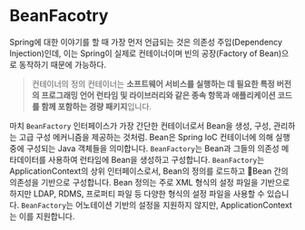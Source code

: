 # BeanFacotry

Spring에 대한 이야기를 할 때 가장 먼저 언급되는 것은 의존성 주입(Dependency Injection)인데, 이는 Spring이 실제로 컨테이너이며 빈의 공장(Factory of Bean)으로 동작하기 때문에 가능하다.

> 컨테이너의 정의 컨테이너는 **소프트웨어 서비스를 실행하는 데 필요한 특정 버전의 프로그래밍 언어 런타임 및 라이브러리와 같은 종속 항목과 애플리케이션 코드를 함께 포함하는 경량 패키지**입니다.

 마치 `BeanFactory` 인터페이스가 가장 간단한 컨테이너로서 Bean을 생성, 구성, 관리하는 고급 구성 메커니즘을 제공하는 것처럼. Bean은 Spring IoC 컨테이너에 의해 실행 중에 구성되는 Java 객체들을 의미합니다. `BeanFactory`는 Bean과 그들의 의존성 메타데이터를 사용하여 런타임에 Bean을 생성하고 구성합니다. `BeanFactory`는 ApplicationContext의 상위 인터페이스로서, Bean의 정의를 로드하고 Bean 간의 의존성을 기반으로 구성합니다. Bean 정의는 주로 XML 형식의 설정 파일을 기반으로 하지만 LDAP, RDMS, 프로퍼티 파일 등 다양한 형식의 설정 파일을 사용할 수 있습니다. `BeanFactory`는 어노테이션 기반의 설정을 지원하지 않지만, ApplicationContext는 이를 지원합니다.

